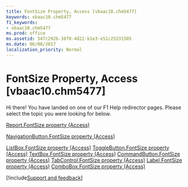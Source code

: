 ```yaml
---
title: FontSize Property, Access [vbaac10.chm5477]
keywords: vbaac10.chm5477
f1_keywords:
- vbaac10.chm5477
ms.prod: office
ms.assetid: 547c292b-38f0-4d22-b1e3-e51c25231505
ms.date: 06/08/2017
localization_priority: Normal
---
```



# FontSize Property, Access [vbaac10.chm5477]

Hi there! You have landed on one of our F1 Help redirector pages. Please select the topic you were looking for below.

[Report.FontSize property (Access)](https://msdn.microsoft.com/library/7fbb96dd-9354-39e3-a62a-0ca0e3532126%28Office.15%29.aspx)

[NavigationButton.FontSize property (Access)](https://msdn.microsoft.com/library/54e037ef-15c5-e898-ab73-3af6439b9d06%28Office.15%29.aspx)

[ListBox.FontSize property (Access)](https://msdn.microsoft.com/library/4abc5ab0-8d34-1f87-6e23-706e4d3c9e88%28Office.15%29.aspx)
[ToggleButton.FontSize property (Access)](https://msdn.microsoft.com/library/0175a789-55cb-afeb-33ad-81705983a28d%28Office.15%29.aspx)
[TextBox.FontSize property (Access)](https://msdn.microsoft.com/library/73bf8d74-c616-8824-c2e0-8eed072df582%28Office.15%29.aspx)
[CommandButton.FontSize property (Access)](https://msdn.microsoft.com/library/3ceff45a-fe5d-f692-7ad3-ab20143e12fc%28Office.15%29.aspx)
[TabControl.FontSize property (Access)](https://msdn.microsoft.com/library/19a38410-726a-bbc9-f2f8-b4688b2f7576%28Office.15%29.aspx)
[Label.FontSize property (Access)](https://msdn.microsoft.com/library/9b669364-ba6e-8b1a-7750-bf0c25b42e40%28Office.15%29.aspx)
[ComboBox.FontSize property (Access)](https://msdn.microsoft.com/library/6dcd4b7e-01ec-a44d-4ceb-eecaa02ed1d7%28Office.15%29.aspx)

[!include[Support and feedback](~/includes/feedback-boilerplate.md)]